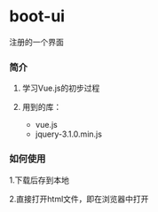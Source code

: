 # boot-ui
注册的一个界面
  
### 简介
1. 学习Vue.js的初步过程

2. 用到的库：
    - vue.js
    - jquery-3.1.0.min.js
    
### 如何使用
 1.下载后存到本地
 
 2.直接打开html文件，即在浏览器中打开
